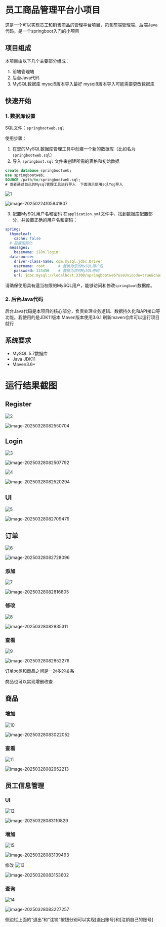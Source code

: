 # 员工商品管理平台小项目

这是一个可以实现员工和销售商品的管理平台项目，包含前端管理端、后端Java代码。是一个springboot入门的小项目



## 项目组成

本项目由以下几个主要部分组成：

1. 前端管理端
2. 后台Java代码
3. MySQL数据库  mysql5版本导入最好  mysql8版本导入可能需要更改数据库



## 快速开始



### 1. 数据库设置

SQL文件：`springbootweb.sql`

使用步骤：

1. 在您的MySQL数据库管理工具中创建一个新的数据库（比如名为 `springbootweb.sql`）
2. 导入 `springboot.sql` 文件来创建所需的表格和初始数据

```sql
create database springbootweb;
use springbootweb;
SOURCE /path/to/springbootweb.sql;
# 或者通过自己的Mysql管理工具进行导入	下面演示使用sqlYog导入
```

![1](https://github.com/user-attachments/assets/e531aee9-8dfd-474b-bb11-900d22b731c5)


![image-20250224105841807](C:\Users\qian\AppData\Roaming\Typora\typora-user-images\image-20250224105841807.png)

3. 配置MySQL用户名和密码
   在`application.yml`文件中，找到数据库配置部分，并设置正确的用户名和密码：

```yml
spring:
  thymeleaf:
    cache: false
  # 配置国际化
  messages:
    basename: i18n.login
  datasource:
    driver-class-name: com.mysql.jdbc.Driver
    username: root		# 替换为您的MySQL用户名
    password: 123456	# 替换为您的MySQL密码
    url: jdbc:mysql://localhost:3300/springbootweb?useUnicode=true&characterEncoding=UTF-8&useSSL=true&serverTimezone=UTC		#端口号我这里是设置成了3300  一般为3306 根据自己的情况进行修改

```

请确保使用具有适当权限的MySQL用户，能够访问和修改`springboot`数据库。



### 2. 后台Java代码

后台Java代码是本项目的核心部分，负责处理业务逻辑、数据持久化和API接口等功能。我使用的是JDK11版本  Maven版本使用3.6.1  刷新maven仓库可以运行项目就行



## 系统要求

- MySQL 5.7数据库
- Java JDK11
- Maven3.6+



# 运行结果截图



## Register

![2](https://github.com/user-attachments/assets/eae50b82-0cde-4347-81cd-70acad14c2a2)

![image-20250328082550704](C:\Users\qian\AppData\Roaming\Typora\typora-user-images\image-20250328082550704.png)





## Login

![3](https://github.com/user-attachments/assets/27a354e0-261b-4a3e-a86d-7ff2b215e9d7)

![image-20250328082507792](C:\Users\qian\AppData\Roaming\Typora\typora-user-images\image-20250328082507792.png)


![4](https://github.com/user-attachments/assets/41618a1a-7ba3-462d-9d0e-4c24c9d41c96)

![image-20250328082520294](C:\Users\qian\AppData\Roaming\Typora\typora-user-images\image-20250328082520294.png)



## UI
![5](https://github.com/user-attachments/assets/6a0d2ced-043e-4a09-9b40-8c18b58c4cd1)


![image-20250328082709479](C:\Users\qian\AppData\Roaming\Typora\typora-user-images\image-20250328082709479.png)



## 订单
![6](https://github.com/user-attachments/assets/b4f96c58-d220-4eba-ac63-72af327c3984)

![image-20250328082728096](C:\Users\qian\AppData\Roaming\Typora\typora-user-images\image-20250328082728096.png)



### 添加
![7](https://github.com/user-attachments/assets/b6b1efcc-8a81-4285-85d5-9d2eb7a5dc67)


![image-20250328082816805](C:\Users\qian\AppData\Roaming\Typora\typora-user-images\image-20250328082816805.png)



### 修改
![8](https://github.com/user-attachments/assets/0094bd53-3bc6-435f-9647-775423689786)


![image-20250328082835311](C:\Users\qian\AppData\Roaming\Typora\typora-user-images\image-20250328082835311.png)



### 查看
![9](https://github.com/user-attachments/assets/2b0bb05f-cad6-4808-95a5-8de01e6b1e89)


![image-20250328082852276](C:\Users\qian\AppData\Roaming\Typora\typora-user-images\image-20250328082852276.png)

订单大类和商品之间是一对多的关系

商品也可以实现增删改查



## 商品



### 增加
![10](https://github.com/user-attachments/assets/a37529de-ed91-496f-a400-76f82acf7ff9)


![image-20250328083022052](C:\Users\qian\AppData\Roaming\Typora\typora-user-images\image-20250328083022052.png)



### 查看
![11](https://github.com/user-attachments/assets/10ac82c5-b030-452e-9cad-ba51e6e45236)


![image-20250328082952213](C:\Users\qian\AppData\Roaming\Typora\typora-user-images\image-20250328082952213.png)



## 员工信息管理

### UI

![12](https://github.com/user-attachments/assets/66ffeb98-dce2-4ecc-814f-f126ef0a521f)

![image-20250328083110829](C:\Users\qian\AppData\Roaming\Typora\typora-user-images\image-20250328083110829.png)



### 增加

![15](https://github.com/user-attachments/assets/6063abe4-e6b6-4143-b405-c3bbf71ca910)


![image-20250328083139493](C:\Users\qian\AppData\Roaming\Typora\typora-user-images\image-20250328083139493.png)



修改
![13](https://github.com/user-attachments/assets/937199d5-43c2-4b82-a818-ceaaf7a62fc2)


![image-20250328083153602](C:\Users\qian\AppData\Roaming\Typora\typora-user-images\image-20250328083153602.png)



### 查询
![14](https://github.com/user-attachments/assets/3411a10b-8dac-4a1a-9aa5-e05510b6d84c)

![image-20250328083227257](C:\Users\qian\AppData\Roaming\Typora\typora-user-images\image-20250328083227257.png)



侧边栏上面的“退出”和“注销”按钮分别可以实现[退出账号]和[注销自己的账号]
